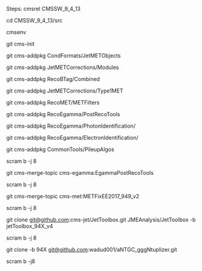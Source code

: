 Steps:
cmsrel CMSSW_9_4_13 <br>

cd CMSSW_9_4_13/src <br>

cmsenv <br>

git cms-init <br>

git cms-addpkg CondFormats/JetMETObjects

git cms-addpkg JetMETCorrections/Modules

git cms-addpkg RecoBTag/Combined

git cms-addpkg JetMETCorrections/Type1MET

git cms-addpkg RecoMET/METFilters

git cms-addpkg RecoEgamma/PostRecoTools

git cms-addpkg RecoEgamma/PhotonIdentification/

git cms-addpkg RecoEgamma/ElectronIdentification/

git cms-addpkg CommonTools/PileupAlgos

scram b -j 8 <br>

git cms-merge-topic cms-egamma:EgammaPostRecoTools <br>

scram b -j 8 <br>

git cms-merge-topic cms-met:METFixEE2017_949_v2 <br>

scram b -j 8 <br>

git clone git@github.com:cms-jet/JetToolbox.git JMEAnalysis/JetToolbox -b jetToolbox_94X_v4

scram b -j 8 <br>

git clone -b 94X git@github.com:wadud001/aNTGC_gggNtuplizer.git <br>

scram b -j8 <br>

